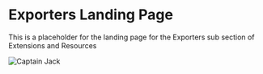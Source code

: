 # Exporters Landing Page
This is a placeholder for the landing page for the Exporters sub section of Extensions and Resources

![Captain Jack](https://media1.giphy.com/media/dH4eBrNQXB8S4/giphy.gif)